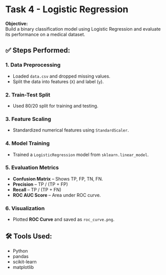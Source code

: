 # Task 4 - Logistic Regression

**Objective:**  
Build a binary classification model using Logistic Regression and evaluate its performance on a medical dataset.

## ✅ Steps Performed:

### 1. Data Preprocessing
- Loaded `data.csv` and dropped missing values.
- Split the data into features (`X`) and label (`y`).

### 2. Train-Test Split
- Used 80/20 split for training and testing.

### 3. Feature Scaling
- Standardized numerical features using `StandardScaler`.

### 4. Model Training
- Trained a `LogisticRegression` model from `sklearn.linear_model`.

### 5. Evaluation Metrics
- **Confusion Matrix** – Shows TP, FP, TN, FN.
- **Precision** – TP / (TP + FP)
- **Recall** – TP / (TP + FN)
- **ROC AUC Score** – Area under ROC curve.

### 6. Visualization
- Plotted **ROC Curve** and saved as `roc_curve.png`.

## 🛠 Tools Used:
- Python
- pandas
- scikit-learn
- matplotlib


